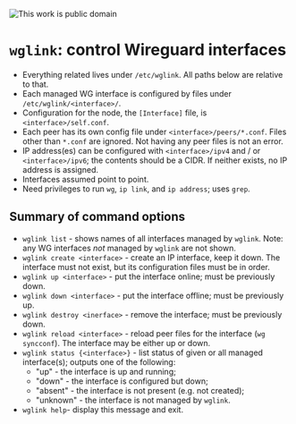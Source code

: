 ![This work is public domain](http://i.creativecommons.org/p/mark/1.0/88x31.png)

# `wglink`: control Wireguard interfaces

* Everything related lives under `/etc/wglink`. All paths below are relative to that.
* Each managed WG interface is configured by files under `/etc/wglink/<interface>/`.
* Configuration for the node, the `[Interface]` file, is `<interface>/self.conf`.
* Each peer has its own config file under `<interface>/peers/*.conf`. Files other than `*.conf` are ignored.
  Not having any peer files is not an error.
* IP address(es) can be configured with `<interface>/ipv4` and / or `<interface>/ipv6`; the contents should be a CIDR.
  If neither exists, no IP address is assigned.
* Interfaces assumed point to point.
* Need privileges to run `wg`, `ip link`, and `ip address`; uses `grep`.

## Summary of command options

* `wglink list` - shows names of all interfaces managed by `wglink`.
  Note: any WG interfaces _not_ managed by `wglink` are not shown.
* `wglink create <interface>` - create an IP interface, keep it down.
  The interface must not exist, but its configuration files must be in order.
* `wglink up <interface>` - put the interface online; must be previously down.
* `wglink down <interface>` - put the interface offline; must be previously up.
* `wglink destroy <inerface>` - remove the interface; must be previously down.
* `wglink reload <interface>` - reload peer files for the interface (`wg syncconf`). The interface may be either up or down.
* `wglink status {<interface>}` - list status of given or all managed interface(s); outputs one of the following:
  * "up" - the interface is up and running;
  * "down" - the interface is configured but down;
  * "absent" - the interface is not present (e.g. not created);
  * "unknown" - the interface is not managed by `wglink`.
* `wglink help`- display this message and exit.
